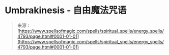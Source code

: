 <!--yml

category: 未分类

date: 2024-06-12 18:38:38

-->

# Umbrakinesis - 自由魔法咒语

> 来源：[https://www.spellsofmagic.com/spells/spiritual_spells/energy_spells/4793/page.html#0001-01-01](https://www.spellsofmagic.com/spells/spiritual_spells/energy_spells/4793/page.html#0001-01-01)
